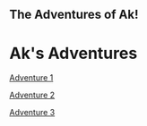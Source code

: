 ## The Adventures of Ak!

<h1>Ak's Adventures</h1>

<a href="adventure1/index.html" target="_blank">Adventure 1</a>


<a href="adventure2/index.html" target="_blank">Adventure 2</a>


<a href="adventure3/index.html" target="_blank">Adventure 3</a>

